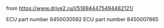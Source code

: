 from https://www.drive2.ru/l/518944475494482121/


ECU part number 8450030592 
ECU part number 8450007865